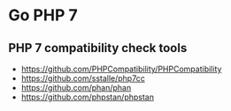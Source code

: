 # Go PHP 7

## PHP 7 compatibility check tools

- https://github.com/PHPCompatibility/PHPCompatibility
- https://github.com/sstalle/php7cc
- https://github.com/phan/phan
- https://github.com/phpstan/phpstan
